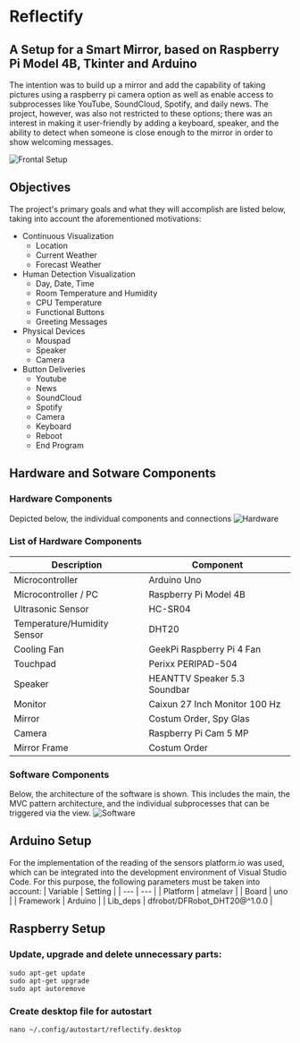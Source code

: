 # Reflectify
## A Setup for a Smart Mirror, based on Raspberry Pi Model 4B, Tkinter and Arduino
The intention was to build up a mirror and add the capability of taking pictures using a raspberry pi camera option as well as enable access to subprocesses like YouTube, SoundCloud, Spotify, and daily news. The project, however, was also not restricted to these options; there was an interest in making it user-friendly by adding a keyboard, speaker, and the ability to detect when someone is close enough to the mirror in order to show welcoming messages.

![Frontal Setup](https://github.com/sparklingPusher/Reflectify/blob/main/Images/Full_Setup_Front.jpg)

## Objectives
The project's primary goals and what they will accomplish are listed below, taking into account the aforementioned motivations:

* Continuous Visualization
   * Location
   * Current Weather
   * Forecast Weather
* Human Detection Visualization
   * Day, Date, Time
   * Room Temperature and Humidity
   * CPU Temperature
   * Functional Buttons
   * Greeting Messages
* Physical Devices
  * Mouspad
  * Speaker
  * Camera
* Button Deliveries
  * Youtube
  * News
  * SoundCloud
  * Spotify
  * Camera
  * Keyboard
  * Reboot
  * End Program


## Hardware and Sotware Components
### Hardware Components
Depicted below, the individual components and connections
![Hardware](https://github.com/sparklingPusher/Reflectify/blob/main/Images/Hardware_Components.png)

### List of Hardware Components
| Description | Component |
| --- | --- |
| Microcontroller | Arduino Uno |
| Microcontroller / PC | Raspberry Pi Model 4B |
| Ultrasonic Sensor | HC-SR04 |
| Temperature/Humidity Sensor | DHT20 |
| Cooling Fan | GeekPi Raspberry Pi 4 Fan |
| Touchpad | Perixx PERIPAD-504 |
| Speaker | HEANTTV Speaker 5.3 Soundbar |
| Monitor | Caixun 27 Inch Monitor 100 Hz |
| Mirror | Costum Order, Spy Glas |
| Camera | Raspberry Pi Cam 5 MP |
| Mirror Frame | Costum Order |

### Software Components
Below, the architecture of the software is shown. This includes the main, the MVC pattern architecture, and the individual subprocesses that can be triggered via the view.
![Software](https://github.com/sparklingPusher/Reflectify/blob/main/Images/Software_Components.png)

## Arduino Setup

For the implementation of the reading of the sensors platform.io was used, which can be integrated into the development environment of Visual Studio Code. For this purpose, the following parameters must be taken into account:
| Variable | Setting |
| --- | --- |
| Platform | atmelavr |
| Board | uno |
| Framework | Arduino |
| Lib_deps | dfrobot/DFRobot_DHT20@^1.0.0 |

## Raspberry Setup

### Update, upgrade and delete unnecessary parts:
```
sudo apt-get update
sudo apt-get upgrade
sudo apt autoremove
```
### Create desktop file for autostart
```
nano ~/.config/autostart/reflectify.desktop
```

